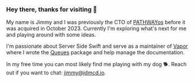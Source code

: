 ### Hey there, thanks for visiting 👋
My name is Jimmy and I was previously the CTO of [PATHWAYos](https://pathwayos.com) before it was acquired in October 2023. Currently I'm exploring what's next for me and playing around with some ideas. 

I'm passionate about Server Side Swift and serve as a maintainer of [Vapor](https://vapor.codes) where I wrote the [Queues](https://github.com/vapor/queues) package and help manage the documentation.

In my free time you can most likely find me playing with my dog 🐕. Reach out if you want to chat: [jimmy@jdmcd.io](mailto:jimmy@jdmcd.io).
